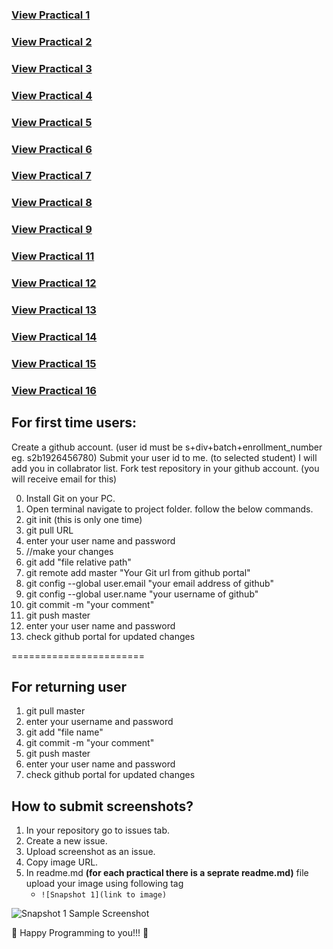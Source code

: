 ### [View Practical 1](http://s1d130050131516.github.io/wt/Prac1/)
### [View Practical 2](http://s1d130050131516.github.io/wt/Prac2/)
### [View Practical 3](http://s1d130050131516.github.io/wt/Prac3/)
### [View Practical 4](http://s1d130050131516.github.io/wt/Prac4/)
### [View Practical 5](http://s1d130050131516.github.io/wt/Prac5/)
### [View Practical 6](http://s1d130050131516.github.io/wt/Prac6/)
### [View Practical 7](http://s1d130050131516.github.io/wt/Prac7/)
### [View Practical 8](http://s1d130050131516.github.io/wt/Prac8/)
### [View Practical 9](http://s1d130050131516.github.io/wt/Prac9/)
### [View Practical 11](http://s1d130050131516.github.io/wt/Prac11/)
### [View Practical 12](https://github.com/s1d130050131516/wt/tree/master/Prac12)
### [View Practical 13](http://s1d130050131516.github.io/wt/Prac13/)
### [View Practical 14](http://s1d130050131516.github.io/wt/Prac14/)
### [View Practical 15](http://s1d130050131516.github.io/wt/Prac15/)
### [View Practical 16](http://s1d130050131516.github.io/wt/Prac16/)

For first time users:
---------------------
Create a github account. (user id must be s+div+batch+enrollment_number eg. s2b1926456780)
Submit your user id to me. (to selected student)
I will add you in collabrator list.
Fork test repository in your github account. (you will receive email for this)

0. Install Git on your PC.
1. Open terminal navigate to project folder.
	follow the below commands.
2. git init (this is only one time)
3. git pull URL 
4. enter your user name and password
5. //make your changes
6. git add "file relative path"
7. git remote add master "Your Git url from github portal"
8. git config --global user.email "your email address of github"
9. git config --global user.name "your username of github"
10. git commit -m "your comment"
11. git push master 
12. enter your user name and password
13. check github portal for updated changes


=======================

For returning user
------------------
1. git pull master
2. enter your username and password
3. git add "file name"
4. git commit -m "your comment"
5. git push master
6. enter your user name and password
7. check github portal for updated changes


How to submit screenshots?
--------------------------
1. In your repository go to issues tab. 
2. Create a new issue. 
3. Upload screenshot as an issue. 
4. Copy image URL. 
5. In readme.md **(for each practical there is a seprate readme.md)** file upload your image using following tag
	* `![Snapshot 1](link to image)`
	
![Snapshot 1](https://cloud.githubusercontent.com/assets/16831556/12673951/128c6fb6-c6a6-11e5-8185-ddec350711a7.png)
Sample Screenshot



:loudspeaker: Happy Programming to you!!! :loudspeaker:
